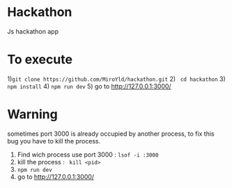# Hackathon
Js hackathon app 

# To execute
1)```git clone https://github.com/MiroYld/hackathon.git``` 
2) ``` cd hackathon``` 
3) ```npm install``` 
4) ```npm run dev``` 
5) go to http://127.0.0.1:3000/ 

# Warning

sometimes port 3000 is already occupied by another process, to fix this bug you have to kill the process.

1) Find wich process use port 3000 : ```lsof -i :3000```
2) kill the process : ``` kill <pid>```
3) ```npm run dev```
4) go to http://127.0.0.1:3000/

